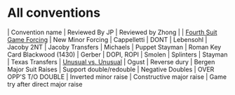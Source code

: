 # All conventions

| Convention name | Reviewed By JP | Reviewed by Zhong |
| [Fourth Suit Game Forcing](fourth_suit_forcing.md)
| New Minor Forcing
| Cappelletti
| DONT
| Lebensohl
| Jacoby 2NT
| Jacoby Transfers
| Michaels
| Puppet Stayman
| Roman Key Card Blackwood (1430)
| Gerber
| DOPI, ROPI
| Smolen
| Splinters
| Stayman
| Texas Transfers
| [Unusual vs. Unusual](unusual-over-unusual.md)
| Ogust
| Reverse dury
| Bergen Major Suit Raises
| Support double/redouble
| Negative Doubles
| OVER OPP'S T/O DOUBLE
| Inverted minor raise
| Constructive major raise
| Game try after direct major raise

